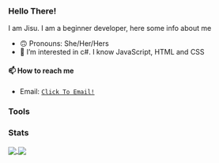 ### Hello There!

I am Jisu. I am a beginner developer, here some info about me
- 🙃 Pronouns: She/Her/Hers
- 👀 I’m interested in c#. I know JavaScript, HTML and CSS


#### 📫 How to reach me
- Email: [`Click To Email!`](mailto:jspark474@gmail.com)

### Tools


### Stats
<a href="https://github.com/jspark474/github-readme-stats">
  <img align="center" src="https://github-readme-stats.vercel.app/api?username=jspark474&show_icons=true&theme=vue&hide_rank=true" />
</a>
<a href="https://github.com/jspark474/github-readme-stats">
  <img align="center" src="https://github-readme-stats.vercel.app/api/top-langs/?username=jspark474&langs_count=5" />
</a>

<!--https://github.com/anuraghazra/github-readme-stats/blob/master/docs/readme_kr.md-->
